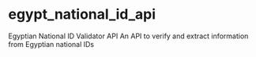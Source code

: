 # egypt_national_id_api
Egyptian National ID Validator API  An API to verify and extract information from Egyptian national IDs
